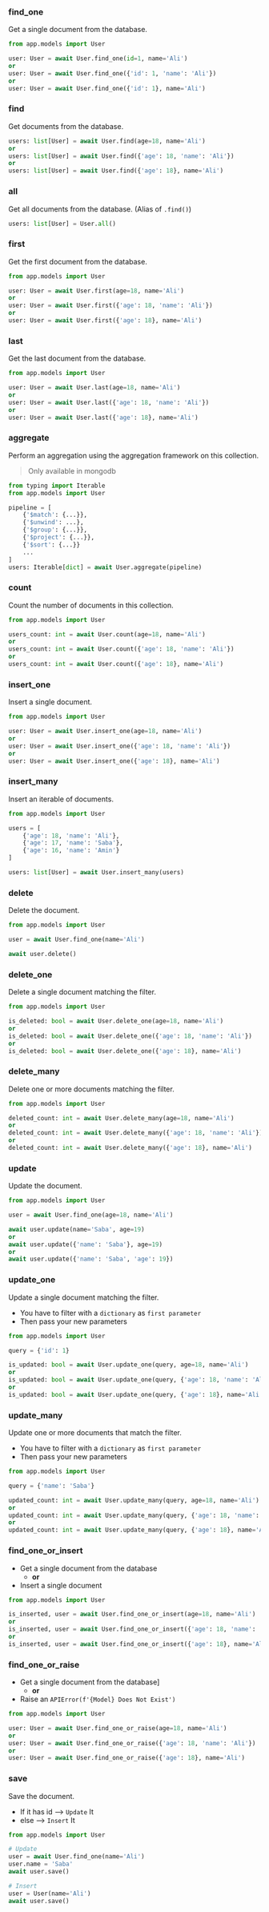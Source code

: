   
### find_one  
Get a single document from the database.

```python
from app.models import User

user: User = await User.find_one(id=1, name='Ali')
or
user: User = await User.find_one({'id': 1, 'name': 'Ali'})
or
user: User = await User.find_one({'id': 1}, name='Ali')
```

### find  
Get documents from the database.

```python  
users: list[User] = await User.find(age=18, name='Ali')
or
users: list[User] = await User.find({'age': 18, 'name': 'Ali'})
or
users: list[User] = await User.find({'age': 18}, name='Ali')
```  

### all
Get all documents from the database. (Alias of `.find()`)
  
```python  
users: list[User] = User.all()
```

### first
Get the first document from the database.
  
```python  
from app.models import User

user: User = await User.first(age=18, name='Ali')
or
user: User = await User.first({'age': 18, 'name': 'Ali'})
or
user: User = await User.first({'age': 18}, name='Ali')
```  

### last
Get the last document from the database.
  
```python  
from app.models import User

user: User = await User.last(age=18, name='Ali')
or
user: User = await User.last({'age': 18, 'name': 'Ali'})
or
user: User = await User.last({'age': 18}, name='Ali')
```

### aggregate
Perform an aggregation using the aggregation framework on this collection.
> Only available in mongodb
  
```python  
from typing import Iterable
from app.models import User

pipeline = [
    {'$match': {...}},
    {'$unwind': ...},
    {'$group': {...}},
    {'$project': {...}},
    {'$sort': {...}}
    ...
]
users: Iterable[dict] = await User.aggregate(pipeline)
```  

### count  
Count the number of documents in this collection.
  
```python  
from app.models import User

users_count: int = await User.count(age=18, name='Ali')
or
users_count: int = await User.count({'age': 18, 'name': 'Ali'})
or
users_count: int = await User.count({'age': 18}, name='Ali')
```

### insert_one  
Insert a single document.
  
```python  
from app.models import User

user: User = await User.insert_one(age=18, name='Ali')
or
user: User = await User.insert_one({'age': 18, 'name': 'Ali'})
or
user: User = await User.insert_one({'age': 18}, name='Ali')
```

### insert_many  
Insert an iterable of documents.
  
```python  
from app.models import User

users = [
    {'age': 18, 'name': 'Ali'},
    {'age': 17, 'name': 'Saba'},
    {'age': 16, 'name': 'Amin'}
]

users: list[User] = await User.insert_many(users)
```

### delete  
Delete the document.
  
```python  
from app.models import User

user = await User.find_one(name='Ali')

await user.delete()
```

### delete_one  
Delete a single document matching the filter.
  
```python  
from app.models import User

is_deleted: bool = await User.delete_one(age=18, name='Ali')
or
is_deleted: bool = await User.delete_one({'age': 18, 'name': 'Ali'})
or
is_deleted: bool = await User.delete_one({'age': 18}, name='Ali')
```

### delete_many  
Delete one or more documents matching the filter.
  
```python  
from app.models import User

deleted_count: int = await User.delete_many(age=18, name='Ali')
or
deleted_count: int = await User.delete_many({'age': 18, 'name': 'Ali'})
or
deleted_count: int = await User.delete_many({'age': 18}, name='Ali')
```

### update  
Update the document.
  
```python  
from app.models import User

user = await User.find_one(age=18, name='Ali')

await user.update(name='Saba', age=19)
or
await user.update({'name': 'Saba'}, age=19)
or
await user.update({'name': 'Saba', 'age': 19})
```

### update_one  
Update a single document matching the filter.

- You have to filter with a `dictionary` as `first parameter`
- Then pass your new parameters
  
```python  
from app.models import User

query = {'id': 1}

is_updated: bool = await User.update_one(query, age=18, name='Ali')
or
is_updated: bool = await User.update_one(query, {'age': 18, 'name': 'Ali'})
or
is_updated: bool = await User.update_one(query, {'age': 18}, name='Ali')
```

### update_many  
Update one or more documents that match the filter.

- You have to filter with a `dictionary` as `first parameter`
- Then pass your new parameters

```python
from app.models import User

query = {'name': 'Saba'}

updated_count: int = await User.update_many(query, age=18, name='Ali')
or
updated_count: int = await User.update_many(query, {'age': 18, 'name': 'Ali'})
or
updated_count: int = await User.update_many(query, {'age': 18}, name='Ali')
```

### find_one_or_insert 
- Get a single document from the database 
  - **or** 
- Insert a single document
  
```python  
from app.models import User

is_inserted, user = await User.find_one_or_insert(age=18, name='Ali')
or
is_inserted, user = await User.find_one_or_insert({'age': 18, 'name': 'Ali'})
or
is_inserted, user = await User.find_one_or_insert({'age': 18}, name='Ali')
```

### find_one_or_raise
- Get a single document from the database]
  - **or** 
- Raise an `APIError(f'{Model} Does Not Exist')`
  
```python  
from app.models import User

user: User = await User.find_one_or_raise(age=18, name='Ali')
or
user: User = await User.find_one_or_raise({'age': 18, 'name': 'Ali'})
or
user: User = await User.find_one_or_raise({'age': 18}, name='Ali')
```

### save
Save the document.
- If it has id --> `Update` It
- else --> `Insert` It

```python  
from app.models import User

# Update
user = await User.find_one(name='Ali')
user.name = 'Saba'
await user.save()

# Insert
user = User(name='Ali')
await user.save()
```